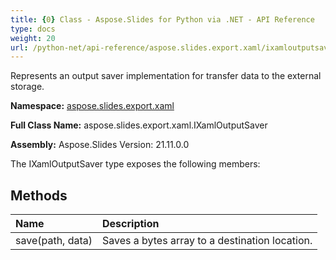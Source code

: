 ```yaml
---
title: {0} Class - Aspose.Slides for Python via .NET - API Reference
type: docs
weight: 20
url: /python-net/api-reference/aspose.slides.export.xaml/ixamloutputsaver/
---
```


Represents an output saver implementation for transfer data to the external storage.

**Namespace:** [aspose.slides.export.xaml](/python-net/api-reference/aspose.slides.export.xaml/)

**Full Class Name:** aspose.slides.export.xaml.IXamlOutputSaver

**Assembly:**  Aspose.Slides Version: 21.11.0.0

The IXamlOutputSaver type exposes the following members:
## **Methods**
|**Name**|**Description**|
| :- | :- |
|save(path, data)|Saves a bytes array to a destination location.|
